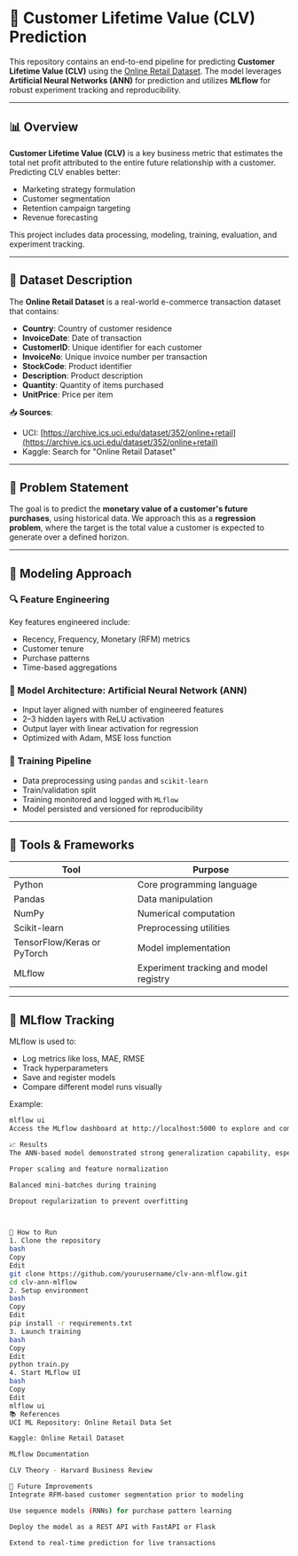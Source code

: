 # 🧠 Customer Lifetime Value (CLV) Prediction

This repository contains an end-to-end pipeline for predicting **Customer Lifetime Value (CLV)** using the [Online Retail Dataset](https://archive.ics.uci.edu/dataset/352/online+retail). The model leverages **Artificial Neural Networks (ANN)** for prediction and utilizes **MLflow** for robust experiment tracking and reproducibility.

---

## 📊 Overview

**Customer Lifetime Value (CLV)** is a key business metric that estimates the total net profit attributed to the entire future relationship with a customer. Predicting CLV enables better:

- Marketing strategy formulation
- Customer segmentation
- Retention campaign targeting
- Revenue forecasting

This project includes data processing, modeling, training, evaluation, and experiment tracking.

---

## 📁 Dataset Description

The **Online Retail Dataset** is a real-world e-commerce transaction dataset that contains:

- **Country**: Country of customer residence
- **InvoiceDate**: Date of transaction
- **CustomerID**: Unique identifier for each customer
- **InvoiceNo**: Unique invoice number per transaction
- **StockCode**: Product identifier
- **Description**: Product description
- **Quantity**: Quantity of items purchased
- **UnitPrice**: Price per item

📥 **Sources**:
- UCI: [https://archive.ics.uci.edu/dataset/352/online+retail](https://archive.ics.uci.edu/dataset/352/online+retail)
- Kaggle: Search for "Online Retail Dataset"

---

## 🧪 Problem Statement

The goal is to predict the **monetary value of a customer's future purchases**, using historical data. We approach this as a **regression problem**, where the target is the total value a customer is expected to generate over a defined horizon.

---

## 🧠 Modeling Approach

### 🔍 Feature Engineering
Key features engineered include:
- Recency, Frequency, Monetary (RFM) metrics
- Customer tenure
- Purchase patterns
- Time-based aggregations

### 🧱 Model Architecture: Artificial Neural Network (ANN)
- Input layer aligned with number of engineered features
- 2–3 hidden layers with ReLU activation
- Output layer with linear activation for regression
- Optimized with Adam, MSE loss function

### 🧵 Training Pipeline
- Data preprocessing using `pandas` and `scikit-learn`
- Train/validation split
- Training monitored and logged with `MLflow`
- Model persisted and versioned for reproducibility

---

## 🧰 Tools & Frameworks

| Tool       | Purpose                        |
|------------|--------------------------------|
| Python     | Core programming language      |
| Pandas     | Data manipulation              |
| NumPy      | Numerical computation          |
| Scikit-learn | Preprocessing utilities      |
| TensorFlow/Keras or PyTorch | Model implementation |
| MLflow     | Experiment tracking and model registry |

---

## 🔬 MLflow Tracking

MLflow is used to:
- Log metrics like loss, MAE, RMSE
- Track hyperparameters
- Save and register models
- Compare different model runs visually

Example:
```bash
mlflow ui
Access the MLflow dashboard at http://localhost:5000 to explore and compare experiments.

📈 Results
The ANN-based model demonstrated strong generalization capability, especially when fine-tuned with:

Proper scaling and feature normalization

Balanced mini-batches during training

Dropout regularization to prevent overfitting



📌 How to Run
1. Clone the repository
bash
Copy
Edit
git clone https://github.com/yourusername/clv-ann-mlflow.git
cd clv-ann-mlflow
2. Setup environment
bash
Copy
Edit
pip install -r requirements.txt
3. Launch training
bash
Copy
Edit
python train.py
4. Start MLflow UI
bash
Copy
Edit
mlflow ui
📚 References
UCI ML Repository: Online Retail Data Set

Kaggle: Online Retail Dataset

MLflow Documentation

CLV Theory - Harvard Business Review

🧠 Future Improvements
Integrate RFM-based customer segmentation prior to modeling

Use sequence models (RNNs) for purchase pattern learning

Deploy the model as a REST API with FastAPI or Flask

Extend to real-time prediction for live transactions
